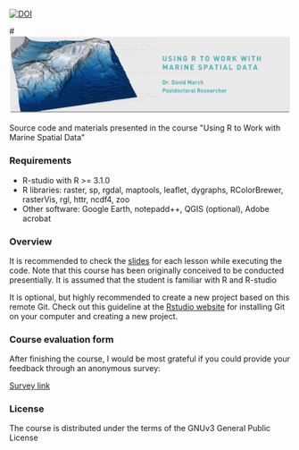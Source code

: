 [![DOI](https://zenodo.org/badge/71837727.svg)](https://zenodo.org/badge/latestdoi/71837727)

#![r-marine](https://github.com/dmarch/r-marine/blob/master/docs/heading.png?raw=true)

Source code and materials presented in the course "Using R to Work with Marine Spatial Data"


### Requirements
* R-studio with R >= 3.1.0
* R libraries: raster, sp, rgdal, maptools, leaflet, dygraphs, RColorBrewer, rasterVis, rgl, httr, ncdf4, zoo
* Other software: Google Earth, notepadd++, QGIS (optional), Adobe acrobat

### Overview
It is recommended to check the [slides](https://github.com/dmarch/r-marine/raw/master/docs/R_marine_presentation.pdf) for each lesson while executing the code. Note that this course has been originally conceived to be conducted presentially. It is assumed that the student is familiar with R and R-studio

It is optional, but highly recommended to create a new project based on this remote Git. Check out this guideline at the [Rstudio website](https://support.rstudio.com/hc/en-us/articles/200532077-Version-Control-with-Git-and-SVN) for installing Git on your computer and creating a new project.

### Course evaluation form
After finishing the course, I would be most grateful if you could provide your feedback through an anonymous survey:

[Survey link](https://goo.gl/forms/QfFRNWo7Tbpiu2dx1)

### License
The course is distributed under the terms of the GNUv3 General Public License